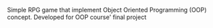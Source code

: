 Simple RPG game that implement Object Oriented Programming (OOP) concept. Developed for OOP course' final project
